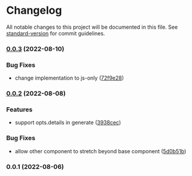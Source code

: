 # Changelog

All notable changes to this project will be documented in this file. See [standard-version](https://github.com/conventional-changelog/standard-version) for commit guidelines.

### [0.0.3](https://github.com/achou11/ssb-blobs-blurhash/compare/v0.0.2...v0.0.3) (2022-08-10)


### Bug Fixes

* change implementation to js-only ([72f9e28](https://github.com/achou11/ssb-blobs-blurhash/commit/72f9e289bd75bfc0b4a2d7dedb20b263d4fa90fd))

### [0.0.2](https://github.com/achou11/ssb-blobs-blurhash/compare/v0.0.1...v0.0.2) (2022-08-08)


### Features

* support opts.details in generate ([3938cec](https://github.com/achou11/ssb-blobs-blurhash/commit/3938cecbbc68d2a0e2d576d1d147cbc6732a0ce1))


### Bug Fixes

* allow other component to stretch beyond base component ([5d0b51b](https://github.com/achou11/ssb-blobs-blurhash/commit/5d0b51b8c55b7778f82c07ffa8503a5bdecede00))

### 0.0.1 (2022-08-06)
